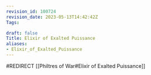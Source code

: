 ```yaml
---
revision_id: 100724
revision_date: 2023-05-13T14:42:42Z
Tags:

draft: false
Title: Elixir of Exalted Puissance
aliases:
- Elixir_of_Exalted_Puissance
---
```

#REDIRECT [[Philtres of War#Elixir of Exalted Puissance]]